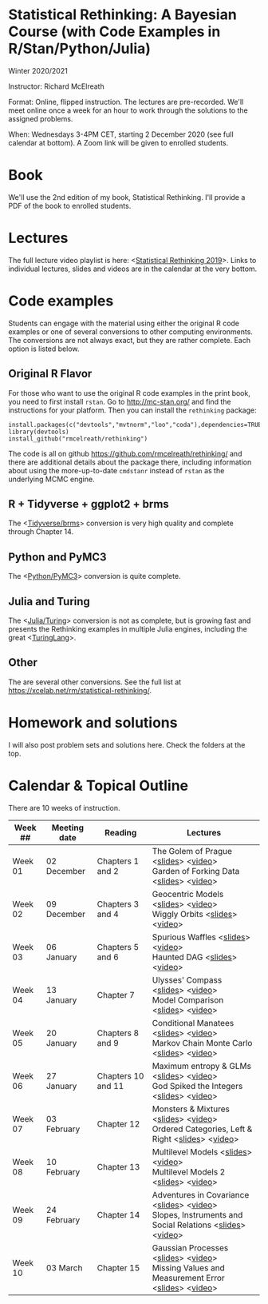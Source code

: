 Statistical Rethinking: A Bayesian Course (with Code Examples in R/Stan/Python/Julia)
===============

Winter 2020/2021

Instructor: Richard McElreath

Format: Online, flipped instruction. The lectures are pre-recorded. We'll meet online once a week for an hour to work through the solutions to the assigned problems.

When: Wednesdays 3-4PM CET, starting 2 December 2020 (see full calendar at bottom). A Zoom link will be given to enrolled students.

# Book

We'll use the 2nd edition of my book, Statistical Rethinking. I'll provide a PDF of the book to enrolled students.

# Lectures

The full lecture video playlist is here: <[Statistical Rethinking 2019](https://www.youtube.com/playlist?list=PLDcUM9US4XdNM4Edgs7weiyIguLSToZRI)>. Links to individual lectures, slides and videos are in the calendar at the very bottom. 

# Code examples

Students can engage with the material using either the original R code examples or one of several conversions to other computing environments. The conversions are not always exact, but they are rather complete. Each option is listed below.

## Original R Flavor

For those who want to use the original R code examples in the print book, you need to first install `rstan`. Go to <http://mc-stan.org/> and find the instructions for your platform. Then you can install the `rethinking` package:
```
install.packages(c("devtools","mvtnorm","loo","coda"),dependencies=TRUE)
library(devtools)
install_github("rmcelreath/rethinking")
```
The code is all on github <https://github.com/rmcelreath/rethinking/> and there are additional details about the package there, including information about using the more-up-to-date `cmdstanr` instead of `rstan` as the underlying MCMC engine.

## R + Tidyverse + ggplot2 + brms

The <[Tidyverse/brms](https://bookdown.org/content/4857/)> conversion is very high quality and complete through Chapter 14.

## Python and PyMC3

The <[Python/PyMC3](https://github.com/pymc-devs/resources/tree/master/Rethinking_2)> conversion is quite complete.

## Julia and Turing

The <[Julia/Turing](https://github.com/StatisticalRethinkingJulia)> conversion is not as complete, but is growing fast and presents the Rethinking examples in multiple Julia engines, including the great <[TuringLang](https://github.com/StatisticalRethinkingJulia/TuringModels.jl)>.

## Other

The are several other conversions. See the full list at <https://xcelab.net/rm/statistical-rethinking/>.

# Homework and solutions
I will also post problem sets and solutions here. Check the folders at the top.



# Calendar & Topical Outline

There are 10 weeks of instruction.

| Week ## | Meeting date | Reading | Lectures |
| ------- | -------------- | ------------- | ---------------------- |
| Week 01 | 02 December  | Chapters 1 and 2 | The Golem of Prague <[slides](https://speakerdeck.com/rmcelreath/l01-statistical-rethinking-winter-2019)> <[video](https://www.youtube.com/watch?v=4WVelCswXo4)> <br>Garden of Forking Data <[slides](https://speakerdeck.com/rmcelreath/l02-statistical-rethinking-winter-2019)> <[video](https://www.youtube.com/watch?v=XoVtOAN0htU&list=PLDcUM9US4XdNM4Edgs7weiyIguLSToZRI&index=2)> |
| Week 02 | 09 December | Chapters 3 and 4 | Geocentric Models <[slides](https://speakerdeck.com/rmcelreath/l03-statistical-rethinking-winter-2019)> <[video](https://youtu.be/h5aPo5wXN8E)><br> Wiggly Orbits <[slides](https://speakerdeck.com/rmcelreath/l04-statistical-rethinking-winter-2019)> <[video](https://youtu.be/ENxTrFf9a7c)>  
| Week 03 | 06 January | Chapters 5 and 6 | Spurious Waffles <[slides](https://speakerdeck.com/rmcelreath/l05-statistical-rethinking-winter-2019)> <[video](https://www.youtube.com/watch?v=e0tO64mtYMU&index=5&list=PLDcUM9US4XdNM4Edgs7weiyIguLSToZRI)> <br>Haunted DAG <[slides](https://speakerdeck.com/rmcelreath/l06-statistical-rethinking-winter-2019)> <[video](https://youtu.be/l_7yIUqWBmE)> 
| Week 04 | 13 January | Chapter 7 | Ulysses' Compass <[slides](https://speakerdeck.com/rmcelreath/l07-statistical-rethinking-winter-2019)> <[video](https://youtu.be/0Jc6Kgw5qc0)>  <br>Model Comparison <[slides](https://speakerdeck.com/rmcelreath/l08-statistical-rethinking-winter-2019)> <[video](https://youtu.be/gjrsYDJbRh0)> 
| Week 05 | 20 January | Chapters 8 and 9 | Conditional Manatees <[slides](https://speakerdeck.com/rmcelreath/l09-statistical-rethinking-winter-2019)> <[video](https://youtu.be/QhHfo6-Bx8o)> <br>Markov Chain Monte Carlo <[slides](https://speakerdeck.com/rmcelreath/l10-statistical-rethinking-winter-2019)> <[video](https://youtu.be/v-j0UmWf3Us)>  
| Week 06 | 27 January | Chapters 10 and 11 | Maximum entropy & GLMs <[slides](https://speakerdeck.com/rmcelreath/l11-statistical-rethinking-winter-2019)> <[video](https://youtu.be/-4y4X8ELcEM)> <br>God Spiked the Integers <[slides](https://speakerdeck.com/rmcelreath/l12-statistical-rethinking-winter-2019)> <[video](https://youtu.be/hRJtKCIDTwc)>
| Week 07 | 03 February | Chapter 12 | Monsters & Mixtures <[slides](https://speakerdeck.com/rmcelreath/l13-statistical-rethinking-winter-2019)> <[video](https://youtu.be/p7g-CgGCS34)> <br>Ordered Categories, Left & Right <[slides](https://speakerdeck.com/rmcelreath/l14-statistical-rethinking-winter-2019)> <[video](https://youtu.be/zA3Jxv8LOrA)> 
| Week 08 | 10 February | Chapter 13 | Multilevel Models <[slides](https://speakerdeck.com/rmcelreath/l15-statistical-rethinking-winter-2019)> <[video](https://youtu.be/AALYPv5xSos)> <br>Multilevel Models 2 <[slides](https://speakerdeck.com/rmcelreath/l16-statistical-rethinking-winter-2019)> <[video](https://youtu.be/ZG3Oe35R5sY)>  
| Week 09 | 24 February | Chapter 14 | Adventures in Covariance <[slides](https://speakerdeck.com/rmcelreath/l17-statistical-rethinking-winter-2019)> <[video](https://youtu.be/yfXpjmWgyXU)> <br> Slopes, Instruments and Social Relations <[slides](https://speakerdeck.com/rmcelreath/l18-statistical-rethinking-winter-2019)> <[video](https://youtu.be/e5cgiAGBKzI)>
| Week 10 | 03 March | Chapter 15 | Gaussian Processes <[slides](https://speakerdeck.com/rmcelreath/l19-statistical-rethinking-winter-2019)> <[video](https://youtu.be/pwMRbt2CbSU)>  <br>Missing Values and Measurement Error <[slides](https://speakerdeck.com/rmcelreath/l20-statistical-rethinking-winter-2019)> <[video](https://youtu.be/UgLF0aLk85s)>  




